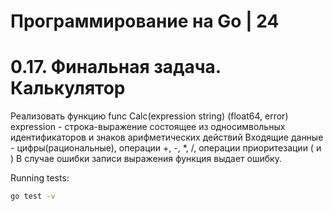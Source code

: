 # Программирование на Go | 24

# 0.17. Финальная задача. Калькулятор

Реализовать функцию func Calc(expression string) (float64, error) expression - 
строка-выражение состоящее из односимвольных идентификаторов и знаков 
арифметических действий Входящие данные - цифры(рациональные), операции +, -, *, /, 
операции приоритезации ( и ) В случае ошибки записи выражения функция выдает ошибку.


Running tests:
```bash
go test -v
```
